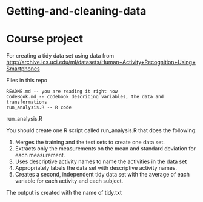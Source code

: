 # Getting-and-cleaning-data
# Course project


For creating a tidy data set using data from http://archive.ics.uci.edu/ml/datasets/Human+Activity+Recognition+Using+Smartphones

Files in this repo

    README.md -- you are reading it right now
    CodeBook.md -- codebook describing variables, the data and transformations
    run_analysis.R -- R code

run_analysis.R 

You should create one R script called run_analysis.R that does the following: 
1. Merges the training and the test sets to create one data set. 
2. Extracts only the measurements on the mean and standard deviation for each measurement.
3. Uses descriptive activity names to name the activities in the data set 
4. Appropriately labels the data set with descriptive activity names. 
5. Creates a second, independent tidy data set with the average of each variable for each activity and each subject.

The output is created with the name of tidy.txt


